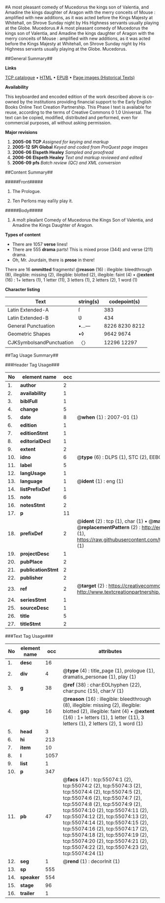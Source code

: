 #A most pleasant comedy of Mucedorus the kings son of Valentia, and Amadine the kings daughter of Aragon with the merry conceits of Mouse : amplified with new additions, as it was acted before the Kings Majesty at Whitehall, on Shrove Sunday night by His Highness servants usually playing at the Globe. Mucedorus.#
A most pleasant comedy of Mucedorus the kings son of Valentia, and Amadine the kings daughter of Aragon with the merry conceits of Mouse : amplified with new additions, as it was acted before the Kings Majesty at Whitehall, on Shrove Sunday night by His Highness servants usually playing at the Globe.
Mucedorus.

##General Summary##

**Links**

[TCP catalogue](http://www.ota.ox.ac.uk/tcp/)  • 
[HTML](http://tei.it.ox.ac.uk/tcp/Texts-HTML/free/A41/A41993.html)  • 
[EPUB](http://tei.it.ox.ac.uk/tcp/Texts-EPUB/free/A41/A41993.epub) • 
[Page images (Historical Texts)](https://data.historicaltexts.jisc.ac.uk/view?pubId=eebo-12152227e&pageId=eebo-12152227e-55074-1)

**Availability**

This keyboarded and encoded edition of the
	       work described above is co-owned by the institutions
	       providing financial support to the Early English Books
	       Online Text Creation Partnership. This Phase I text is
	       available for reuse, according to the terms of Creative
	       Commons 0 1.0 Universal. The text can be copied,
	       modified, distributed and performed, even for
	       commercial purposes, all without asking permission.

**Major revisions**

1. __2005-06__ __TCP__ *Assigned for keying and markup*
1. __2005-12__ __SPi Global__ *Keyed and coded from ProQuest page images*
1. __2006-06__ __Elspeth Healey__ *Sampled and proofread*
1. __2006-06__ __Elspeth Healey__ *Text and markup reviewed and edited*
1. __2006-09__ __pfs__ *Batch review (QC) and XML conversion*

##Content Summary##

#####Front#####

1. The Prologue.

1. Ten Perſons may eaſily play it.

#####Body#####

1. A moſt pleaſant Comedy of Mucedorus the Kings Son of Valentia, and Amadine the Kings Daughter of Aragon.

**Types of content**

  * There are 1057 **verse** lines!
  * There are 555 **drama** parts! This is mixed prose (344) and verse (211) drama.
  * Oh, Mr. Jourdain, there is **prose** in there!

There are 16 **ommitted** fragments! 
 @__reason__ (16) : illegible: bleedthrough (8), illegible: missing (2), illegible: blotted (2), illegible: faint (4)  •  @__extent__ (16) : 1+ letters (1), 1 letter (11), 3 letters (1), 2 letters (2), 1 word (1)

**Character listing**


|Text|string(s)|codepoint(s)|
|---|---|---|
|Latin Extended-A|ſ|383|
|Latin Extended-B|Ʋ|434|
|General Punctuation|•…—|8226 8230 8212|
|Geometric Shapes|▪◊|9642 9674|
|CJKSymbolsandPunctuation|〈〉|12296 12297|

##Tag Usage Summary##

###Header Tag Usage###

|No|element name|occ|attributes|
|---|---|---|---|
|1.|__author__|2||
|2.|__availability__|1||
|3.|__biblFull__|1||
|4.|__change__|5||
|5.|__date__|8| @__when__ (1) : 2007-01 (1)|
|6.|__edition__|1||
|7.|__editionStmt__|1||
|8.|__editorialDecl__|1||
|9.|__extent__|2||
|10.|__idno__|6| @__type__ (6) : DLPS (1), STC (2), EEBO-CITATION (1), OCLC (1), VID (1)|
|11.|__label__|5||
|12.|__langUsage__|1||
|13.|__language__|1| @__ident__ (1) : eng (1)|
|14.|__listPrefixDef__|1||
|15.|__note__|6||
|16.|__notesStmt__|2||
|17.|__p__|11||
|18.|__prefixDef__|2| @__ident__ (2) : tcp (1), char (1)  •  @__matchPattern__ (2) : ([0-9\-]+):([0-9IVX]+) (1), (.+) (1)  •  @__replacementPattern__ (2) : http://eebo.chadwyck.com/downloadtiff?vid=$1&page=$2 (1), https://raw.githubusercontent.com/textcreationpartnership/Texts/master/tcpchars.xml#$1 (1)|
|19.|__projectDesc__|1||
|20.|__pubPlace__|2||
|21.|__publicationStmt__|2||
|22.|__publisher__|2||
|23.|__ref__|2| @__target__ (2) : https://creativecommons.org/publicdomain/zero/1.0/ (1), http://www.textcreationpartnership.org/docs/. (1)|
|24.|__seriesStmt__|1||
|25.|__sourceDesc__|1||
|26.|__title__|5||
|27.|__titleStmt__|2||


###Text Tag Usage###

|No|element name|occ|attributes|
|---|---|---|---|
|1.|__desc__|16||
|2.|__div__|4| @__type__ (4) : title_page (1), prologue (1), dramatis_personae (1), play (1)|
|3.|__g__|38| @__ref__ (38) : char:EOLhyphen (22), char:punc (15), char:V (1)|
|4.|__gap__|16| @__reason__ (16) : illegible: bleedthrough (8), illegible: missing (2), illegible: blotted (2), illegible: faint (4)  •  @__extent__ (16) : 1+ letters (1), 1 letter (11), 3 letters (1), 2 letters (2), 1 word (1)|
|5.|__head__|3||
|6.|__hi__|213||
|7.|__item__|10||
|8.|__l__|1057||
|9.|__list__|1||
|10.|__p__|347||
|11.|__pb__|47| @__facs__ (47) : tcp:55074:1 (2), tcp:55074:2 (2), tcp:55074:3 (2), tcp:55074:4 (2), tcp:55074:5 (2), tcp:55074:6 (2), tcp:55074:7 (2), tcp:55074:8 (2), tcp:55074:9 (2), tcp:55074:10 (2), tcp:55074:11 (2), tcp:55074:12 (2), tcp:55074:13 (2), tcp:55074:14 (2), tcp:55074:15 (2), tcp:55074:16 (2), tcp:55074:17 (2), tcp:55074:18 (2), tcp:55074:19 (2), tcp:55074:20 (2), tcp:55074:21 (2), tcp:55074:22 (2), tcp:55074:23 (2), tcp:55074:24 (1)|
|12.|__seg__|1| @__rend__ (1) : decorInit (1)|
|13.|__sp__|555||
|14.|__speaker__|554||
|15.|__stage__|96||
|16.|__trailer__|1||
